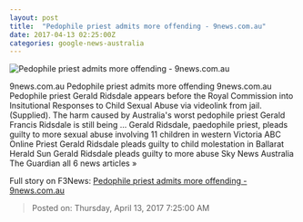 ```yaml
---
layout: post
title:  "Pedophile priest admits more offending - 9news.com.au"
date: 2017-04-13 02:25:00Z
categories: google-news-australia
---
```


![Pedophile priest admits more offending - 9news.com.au](http://prod.static9.net.au/_/media/images/2015/may/27/2705ridsdalesp.ashx)

9news.com.au Pedophile priest admits more offending 9news.com.au Pedophile priest Gerald Ridsdale appears before the Royal Commission into Insitutional Responses to Child Sexual Abuse via videolink from jail. (Supplied). The harm caused by Australia's worst pedophile priest Gerald Francis Ridsdale is still being ... Gerald Ridsdale, paedophile priest, pleads guilty to more sexual abuse involving 11 children in western Victoria ABC Online Priest Gerald Ridsdale pleads guilty to child molestation in Ballarat Herald Sun Gerald Ridsdale pleads guilty to more abuse Sky News Australia The Guardian all 6 news articles »


Full story on F3News: [Pedophile priest admits more offending - 9news.com.au](http://www.f3nws.com/n/jgPjZB)

> Posted on: Thursday, April 13, 2017 7:25:00 AM
